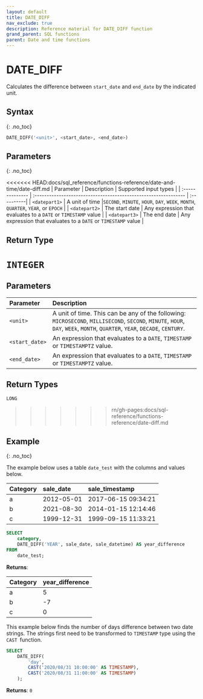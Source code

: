```yaml
---
layout: default
title: DATE_DIFF
nav_exclude: true
description: Reference material for DATE_DIFF function
grand_parent: SQL functions
parent: Date and time functions
---
```


# DATE\_DIFF

Calculates the difference between `start_date` and `end_date` by the indicated unit.

## Syntax
{: .no_toc}

```sql
DATE_DIFF('<unit>', <start_date>, <end_date>)
```
## Parameters
{: .no_toc}

<<<<<<< HEAD:docs/sql_reference/functions-reference/date-and-time/date-diff.md
| Parameter      | Description                                                    | Supported input types | 
| :-------------- | :-------------------------------------------------------------- | :----------| 
| `<datepart1>` | A unit of time |`SECOND`, `MINUTE`, `HOUR`, `DAY`, `WEEK`, `MONTH`, `QUARTER`, `YEAR`, or `EPOCH`     |
| `<datepart2>` | The start date  | Any expression that evaluates to a `DATE` or `TIMESTAMP` value |
| `<datepart3>`   | The end date |  Any expression that evaluates to a `DATE` or `TIMESTAMP` value | 

## Return Type
`INTEGER`
=======
## Parameters

| Parameter      | Description                                                    |
| :-------------- | :-------------------------------------------------------------- |
| `<unit>`       | A unit of time. This can be any of the following: `MICROSECOND`, `MILLISECOND`, `SECOND`, `MINUTE`, `HOUR`, `DAY`, `WEEk`, `MONTH`, `QUARTER`, `YEAR`, `DECADE`, `CENTURY`. |
| `<start_date>` | An expression that evaluates to a `DATE`, `TIMESTAMP` or `TIMESTAMPTZ` value. |
| `<end_date>`   | An expression that evaluates to a `DATE`, `TIMESTAMP` or `TIMESTAMPTZ` value. |

## Return Types

`LONG`
>>>>>>> rn/gh-pages:docs/sql-reference/functions-reference/date-diff.md

## Example
{: .no_toc}

The example below uses a table `date_test` with the columns and values below.

| Category | sale\_date | sale\_timestamp      |
| :-------- | :---------- | :------------------- |
| a        | 2012-05-01 | 2017-06-15 09:34:21 |
| b        | 2021-08-30 | 2014-01-15 12:14:46 |
| c        | 1999-12-31 | 1999-09-15 11:33:21 |

```sql
SELECT
	category,
	DATE_DIFF('YEAR', sale_date, sale_datetime) AS year_difference
FROM
	date_test;
```

**Returns**:

| Category | year_difference |
|:---------| :----------|
| a        | 5               |
| b        | -7              |
| c        | 0               |


This example below finds the number of days difference between two date strings. The strings first need to be transformed to `TIMESTAMP` type using the `CAST `function.

```sql
SELECT
	DATE_DIFF(
		'day',
		CAST('2020/08/31 10:00:00' AS TIMESTAMP),
		CAST('2020/08/31 11:00:00' AS TIMESTAMP)
	);
```

**Returns**: `0`
